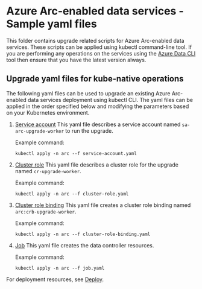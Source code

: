 # Azure Arc-enabled data services - Sample yaml files

This folder contains upgrade related scripts for Azure Arc-enabled data services. These scripts can be applied using kubectl command-line tool. If you are performing any operations on the services using the [Azure Data CLI](https://docs.microsoft.com/sql/azdata/install/deploy-install-azdata?toc=%2Fazure%2Fazure-arc%2Fdata%2Ftoc.json&bc=%2Fazure%2Fazure-arc%2Fdata%2Fbreadcrumb%2Ftoc.json&view=sql-server-ver15) tool then ensure that you have the latest version always.

## Upgrade yaml files for kube-native operations

The following yaml files can be used to upgrade an existing Azure Arc-enabled data services deployment using kubectl CLI. The yaml files can be applied in the order specified below and modifying the parameters based on your Kubernetes environment.

1. [Service account](./service-account.yaml)
This yaml file describes a service account named `sa-arc-upgrade-worker` to run the upgrade.

   Example command:

   ```kubectl
   kubectl apply -n arc --f service-account.yaml
   ```

1. [Cluster role](./cluster-role.yaml)
This yaml file describes a cluster role for the upgrade named `cr-upgrade-worker`.

   Example command:

   ```kubectl
   kubectl apply -n arc --f cluster-role.yaml
   ```

1. [Cluster role binding](./cluster-role-binding.yaml)
This yaml file creates a cluster role binding named ` arc:crb-upgrade-worker`.

   Example command:

   ```kubectl
   kubectl apply -n arc --f cluster-role-binding.yaml
   ```

1. [Job](./job.yaml)
This yaml file creates the data controller resources.

   Example command:

   ```kubectl
   kubectl apply -n arc --f job.yaml
   ```

For deployment resources, see [Deploy](../../deploy/readme.md).
